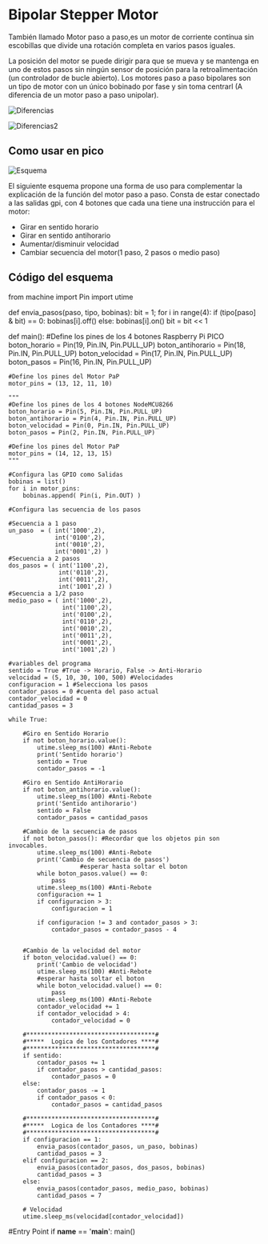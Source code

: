 
# Bipolar Stepper Motor

También llamado Motor paso a paso,es un motor de corriente contínua sin escobillas que divide una rotación completa en varios pasos iguales.

La posición del motor se puede dirigir para que se mueva y se mantenga en uno de estos pasos sin ningún sensor de posición	 para la retroalimentación (un controlador de bucle abierto). Los motores paso a paso bipolares son un tipo de motor  con un único bobinado por fase y sin toma centrarl (A diferencia de un motor paso a paso unipolar).



![Diferencias](https://imgur.com/IyUVM0Q.jpg)

![Diferencias2](https://imgur.com/G3XjpXq.jpg)
## Como usar en pico

![Esquema](https://imgur.com/9H5Agrr.jpg)

El siguiente esquema propone una forma de uso para complementar la explicación de la función del motor paso a paso.
Consta de estar conectado a las salidas gpi, con 4 botones que cada una tiene una instrucción para el motor:
* Girar en sentido horario
* Girar en sentido antihorario
* Aumentar/disminuir velocidad
* Cambiar secuencia del motor(1 paso, 2 pasos o medio paso)

## Código del esquema

from machine import Pin
import utime


def envia_pasos(paso, tipo, bobinas):
    bit = 1;
    for i in range(4):
        if (tipo[paso]  & bit) == 0:
            bobinas[i].off()
        else:
            bobinas[i].on()
        bit = bit << 1
        

def main():
    #Define los pines de los 4 botones Raspberry Pi PICO
    boton_horario = Pin(19, Pin.IN, Pin.PULL_UP)
    boton_antihorario = Pin(18, Pin.IN, Pin.PULL_UP)
    boton_velocidad = Pin(17, Pin.IN, Pin.PULL_UP)
    boton_pasos = Pin(16, Pin.IN, Pin.PULL_UP)
    
    #Define los pines del Motor PaP
    motor_pins = (13, 12, 11, 10)
    
    """
    #Define los pines de los 4 botones NodeMCU8266
    boton_horario = Pin(5, Pin.IN, Pin.PULL_UP)
    boton_antihorario = Pin(4, Pin.IN, Pin.PULL_UP)
    boton_velocidad = Pin(0, Pin.IN, Pin.PULL_UP)
    boton_pasos = Pin(2, Pin.IN, Pin.PULL_UP)
    
    #Define los pines del Motor PaP
    motor_pins = (14, 12, 13, 15)
    """
  
    #Configura las GPIO como Salidas
    bobinas = list()
    for i in motor_pins:
        bobinas.append( Pin(i, Pin.OUT) )
        
    #Configura las secuencia de los pasos
    
    #Secuencia a 1 paso
    un_paso  = ( int('1000',2),
                 int('0100',2),
                 int('0010',2),
                 int('0001',2) )
    #Secuencia a 2 pasos
    dos_pasos = ( int('1100',2),
                  int('0110',2),
                  int('0011',2),
                  int('1001',2) )
    #Secuencia a 1/2 paso
    medio_paso = ( int('1000',2),
                   int('1100',2),
                   int('0100',2),
                   int('0110',2),
                   int('0010',2),
                   int('0011',2),
                   int('0001',2),
                   int('1001',2) )
    
    #variables del programa
    sentido = True #True -> Horario, False -> Anti-Horario
    velocidad = (5, 10, 30, 100, 500) #Velocidades
    configuracion = 1 #Selecciona los pasos
    contador_pasos = 0 #cuenta del paso actual
    contador_velocidad = 0
    cantidad_pasos = 3
    
    while True:
        
        #Giro en Sentido Horario
        if not boton_horario.value():
            utime.sleep_ms(100) #Anti-Rebote
            print('Sentido horario')            
            sentido = True
            contador_pasos = -1
         
        #Giro en Sentido AntiHorario
        if not boton_antihorario.value():            
            utime.sleep_ms(100) #Anti-Rebote
            print('Sentido antihorario')
            sentido = False
            contador_pasos = cantidad_pasos
            
        #Cambio de la secuencia de pasos
        if not boton_pasos(): #Recordar que los objetos pin son invocables.
            utime.sleep_ms(100) #Anti-Rebote
            print('Cambio de secuencia de pasos')
                        #esperar hasta soltar el boton
            while boton_pasos.value() == 0:
                pass
            utime.sleep_ms(100) #Anti-Rebote
            configuracion += 1
            if configuracion > 3:
                configuracion = 1
                
            if configuracion != 3 and contador_pasos > 3:
                contador_pasos = contador_pasos - 4

        
        #Cambio de la velocidad del motor
        if boton_velocidad.value() == 0:
            print('Cambio de velocidad')
            utime.sleep_ms(100) #Anti-Rebote
            #esperar hasta soltar el boton
            while boton_velocidad.value() == 0:
                pass
            utime.sleep_ms(100) #Anti-Rebote
            contador_velocidad += 1
            if contador_velocidad > 4:
                contador_velocidad = 0
                
        #************************************#
        #*****  Logica de los Contadores ****#
        #************************************#
        if sentido:
            contador_pasos += 1
            if contador_pasos > cantidad_pasos:
                contador_pasos = 0
        else:
            contador_pasos -= 1
            if contador_pasos < 0:
                contador_pasos = cantidad_pasos
                
        #************************************#
        #*****  Logica de los Contadores ****#
        #************************************#
        if configuracion == 1:
            envia_pasos(contador_pasos, un_paso, bobinas)
            cantidad_pasos = 3
        elif configuracion == 2:
            envia_pasos(contador_pasos, dos_pasos, bobinas)
            cantidad_pasos = 3
        else:
            envia_pasos(contador_pasos, medio_paso, bobinas)
            cantidad_pasos = 7
            
        # Velocidad
        utime.sleep_ms(velocidad[contador_velocidad])
        

#Entry Point
if __name__ == '__main__':
    main()
